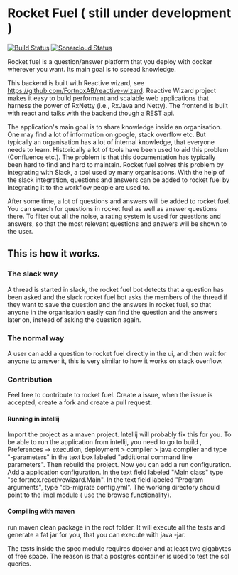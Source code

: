 # Rocket Fuel ( still under development )

[![Build Status](https://travis-ci.com/FortnoxAB/rocket-fuel.svg?branch=master)](https://travis-ci.com/FortnoxAB/rocket-fuel)
[![Sonarcloud Status](https://sonarcloud.io/api/project_badges/measure?project=se.fortnox:rocket-fuel&metric=alert_status)](https://sonarcloud.io/dashboard?id=se.fortnox:rocket-fuel)

Rocket fuel is a question/answer platform that you deploy with docker wherever you want. Its main goal is to spread knowledge.

This backend is built with Reactive wizard, see https://github.com/FortnoxAB/reactive-wizard. Reactive Wizard project makes it easy to build performant and scalable web applications that harness the power of RxNetty (i.e., RxJava and Netty). The frontend is built with react and talks with the backend though a REST api. 

The application's main goal is to share knowledge inside an organisation. One may find a lot of information on google, stack overflow etc. But typically an organisation has a lot of internal knowledge, that everyone needs to learn. Historically a lot of tools have been used to aid this problem (Confluence etc.). The problem is that this documentation has typically been hard to find and hard to maintain. Rocket fuel solves this problem by integrating with Slack, a tool used by many organisations. With the help of the slack integration, questions and answers can be added to rocket fuel by integrating it to the workflow people are used to. 

After some time, a lot of questions and answers will be added to rocket fuel. You can search for questions in rocket fuel as well as answer questions there. To filter out all the noise, a rating system is used for questions and answers, so that the most relevant questions and answers will be shown to the user.

## This is how it works. 

### The slack way

A thread is started in slack, the rocket fuel bot detects that a question has been asked and the slack rocket fuel bot asks the members of the thread if they want to save the question and the answers in rocket fuel, so that anyone in the organisation easily can find the question and the answers later on, instead of asking the question again. 

### The normal way
A user can add a question to rocket fuel directly in the ui, and then wait for anyone to answer it, this is very similar to how it works on stack overflow. 


### Contribution

Feel free to contribute to rocket fuel. Create a issue, when the issue is accepted, create a fork and create a pull request. 

#### Running in intellij

Import the project as a maven project. Intellij will probably fix this for you. To be able to run the application from intellij, you need to go to build , Preferences -> execution, deployment > compiler  > java compiler and type "-parameters" in the text box labeled "additional command line parameters". Then rebuild the project. Now you can add a run configuration. Add a application configuration. In the text field labeled "Main class" type "se.fortnox.reactivewizard.Main". In the text field labeled "Program arguments", type "db-migrate config.yml". The working directory should point to the impl module ( use the browse functionality).    

#### Compiling with maven
run maven clean package in the root folder. It will execute all the tests and generate a fat jar for you, that you can execute with java -jar.

The tests inside the spec module requires docker and at least two gigabytes of free space. The reason is that a postgres container is used to test the sql queries.
